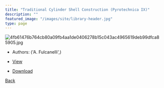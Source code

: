 ```yaml
---
title: "Traditional Cylinder Shell Construction (Pyrotechnica IX)"
description: ""
featured_image: "/images/site/library-header.jpg"
type: page
---
```


![4fb61476b764cb80a09fb4aa1de0406278b15c043ac4965619deb99dfca85905.jpg](https://drive.google.com/uc?export=view&id=1EY2UAyi4HQHNTusVKL4aNLPerggxlQGk)
* Authors: ('A. Fulcanelli',)
* <a href="https://drive.google.com/uc?export=view&id=1oLW9pUOg8LG9pXORaCrSHab1Y5uMf8-l" target="_blank">View</a>

* [Download](https://drive.google.com/uc?export=download&id=1oLW9pUOg8LG9pXORaCrSHab1Y5uMf8-l)

[Back](/library/)
